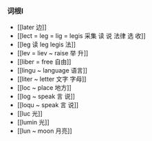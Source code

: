 ### 词根l
- [[later 边]]
- [[lect  = leg  = lig = legis   采集 读 说  法律 选 收]]
- [[leg 读  leg legis 法]]
- [[lev = liev ~  raise 举 升]]
- [[liber = free 自由]]
- [[lingu ~ language 语言]]
- [[liter ~ letter 文字 字母]]
- [[loc  ~ place 地方]]
- [[log ~ speak  言 说]]
- [[loqu ~ speak 言 说]]
- [[luc 光]]
- [[lumin 光]]
- [[lun ~ moon 月亮]]
